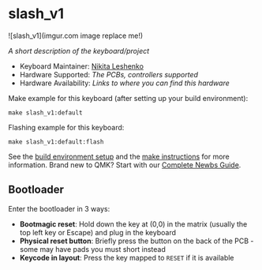 # slash_v1

![slash_v1](imgur.com image replace me!)

*A short description of the keyboard/project*

* Keyboard Maintainer: [Nikita Leshenko](https://github.com/nikital)
* Hardware Supported: *The PCBs, controllers supported*
* Hardware Availability: *Links to where you can find this hardware*

Make example for this keyboard (after setting up your build environment):

    make slash_v1:default

Flashing example for this keyboard:

    make slash_v1:default:flash

See the [build environment setup](https://docs.qmk.fm/#/getting_started_build_tools) and the [make instructions](https://docs.qmk.fm/#/getting_started_make_guide) for more information. Brand new to QMK? Start with our [Complete Newbs Guide](https://docs.qmk.fm/#/newbs).

## Bootloader

Enter the bootloader in 3 ways:

* **Bootmagic reset**: Hold down the key at (0,0) in the matrix (usually the top left key or Escape) and plug in the keyboard
* **Physical reset button**: Briefly press the button on the back of the PCB - some may have pads you must short instead
* **Keycode in layout**: Press the key mapped to `RESET` if it is available
